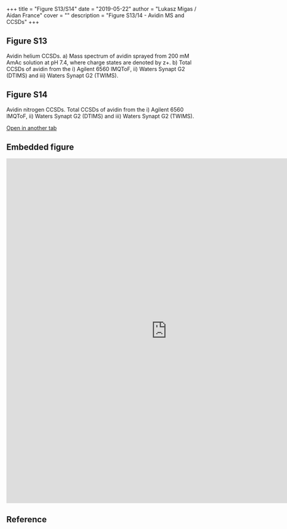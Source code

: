 +++
title = "Figure S13/S14"
date = "2019-05-22"
author = "Lukasz Migas / Aidan France"
cover = ""
description = "Figure S13/14 - Avidin MS and CCSDs"
+++

## Figure S13

Avidin helium CCSDs. a) Mass spectrum of avidin sprayed from 200 mM AmAc solution at pH 7.4, where charge states are denoted by z+. b) Total CCSDs of avidin from the i) Agilent 6560 IMQToF, ii) Waters Synapt G2 (DTIMS) and iii) Waters Synapt G2 (TWIMS).

## Figure S14

Avidin nitrogen CCSDs. Total CCSDs of avidin from the i) Agilent 6560 IMQToF, ii) Waters Synapt G2 (DTIMS) and iii) Waters Synapt G2 (TWIMS). 

[Open in another tab](https://france-ccs-2019.netlify.com/assets/AVI_S13&S14.html)

## Embedded figure

<iframe
    width="835"
    frameborder="0"
    height="900"
    src="https://france-ccs-2019.netlify.com/assets/UBI_S7&S8.html"
    style="background: #FFFFFF;"
></iframe>

## Reference
